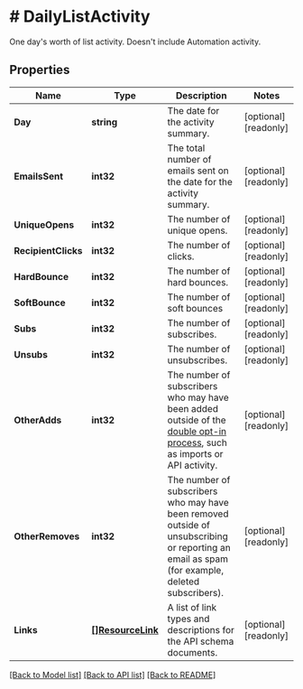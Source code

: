 # # DailyListActivity
One day&#39;s worth of list activity. Doesn&#39;t include Automation activity.

## Properties 


Name | Type | Description | Notes
------------ | ------------- | ------------- | -------------
**Day**| **string** | The date for the activity summary.  | [optional] [readonly]
**EmailsSent**| **int32** | The total number of emails sent on the date for the activity summary.  | [optional] [readonly]
**UniqueOpens**| **int32** | The number of unique opens.  | [optional] [readonly]
**RecipientClicks**| **int32** | The number of clicks.  | [optional] [readonly]
**HardBounce**| **int32** | The number of hard bounces.  | [optional] [readonly]
**SoftBounce**| **int32** | The number of soft bounces  | [optional] [readonly]
**Subs**| **int32** | The number of subscribes.  | [optional] [readonly]
**Unsubs**| **int32** | The number of unsubscribes.  | [optional] [readonly]
**OtherAdds**| **int32** | The number of subscribers who may have been added outside of the [double opt-in process](https://mailchimp.com/help/about-double-opt-in/), such as imports or API activity.  | [optional] [readonly]
**OtherRemoves**| **int32** | The number of subscribers who may have been removed outside of unsubscribing or reporting an email as spam (for example, deleted subscribers).  | [optional] [readonly]
**Links**| [**[]ResourceLink**](ResourceLink.md) | A list of link types and descriptions for the API schema documents.  | [optional] [readonly]


[[Back to Model list]](../../README.md#models) [[Back to API list]](../../README.md#endpoints) [[Back to README]](../../README.md)

